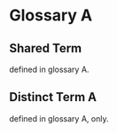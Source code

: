 # Glossary A

## Shared Term

defined in glossary A.

## Distinct Term A

defined in glossary A, only.